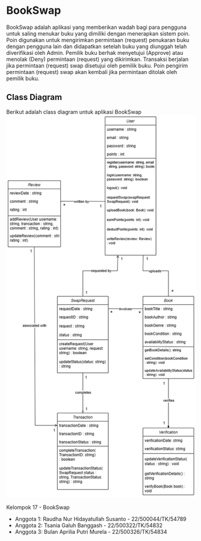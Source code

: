 # BookSwap
BookSwap adalah aplikasi yang memberikan wadah bagi para pengguna untuk saling menukar buku yang dimiliki dengan menerapkan sistem poin. Poin digunakan untuk mengirimkan permintaan (request) penukaran buku dengan pengguna lain dan didapatkan setelah buku yang diunggah telah diverifikasi oleh Admin. Pemilik buku berhak menyetujui (Approve) atau menolak (Deny) permintaan (request) yang dikirimkan. Transaksi berjalan jika permintaan (request) swap disetujui oleh pemilik buku. Poin pengirim permintaan (request) swap akan kembali jika permintaan ditolak oleh pemilik buku.


## Class Diagram
Berikut adalah class diagram untuk aplikasi BookSwap
![ClassDiagram](https://github.com/bulanmurela/BookSwap/blob/main/images/BookSwap.drawio.png)

Kelompok 17 - BookSwap
- Anggota 1: Raudha Nur Hidayatullah Susanto - 22/500044/TK/54789
- Anggota 2: Tsania Galuh Banggash - 22/500322/TK/54832
- Anggota 3: Bulan Aprilia Putri Murela - 22/500326/TK/54834
